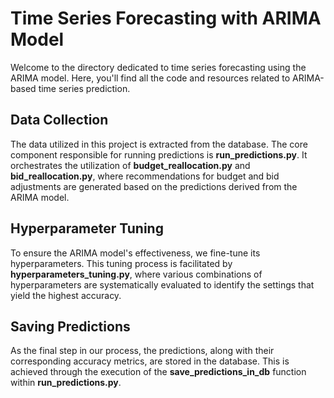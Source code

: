 # Time Series Forecasting with ARIMA Model

Welcome to the directory dedicated to time series forecasting using the ARIMA model. Here, you'll find all the code and resources related to ARIMA-based time series prediction.

## Data Collection

The data utilized in this project is extracted from the database. The core component responsible for running predictions is **run_predictions.py**. It orchestrates the utilization of **budget_reallocation.py** and **bid_reallocation.py**, where recommendations for budget and bid adjustments are generated based on the predictions derived from the ARIMA model. 

## Hyperparameter Tuning

To ensure the ARIMA model's effectiveness, we fine-tune its hyperparameters. This tuning process is facilitated by **hyperparameters_tuning.py**, where various combinations of hyperparameters are systematically evaluated to identify the settings that yield the highest accuracy.

## Saving Predictions

As the final step in our process, the predictions, along with their corresponding accuracy metrics, are stored in the database. This is achieved through the execution of the **save_predictions_in_db** function within **run_predictions.py**.
